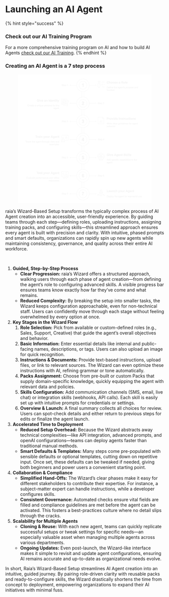 # Launching an AI Agent

{% hint style="success" %}
### Check out our AI Training Program

For a more comprehensive training program on AI and how to build AI Agents [check out our AI Training](https://app.gitbook.com/o/6fIasulwAMiCXfnCAZn0/s/SfECtcNwrIDQm7NrCIeB/).&#x20;
{% endhint %}

### Creating an AI Agent is a 7 step process

<figure><img src="../.gitbook/assets/buildAgent.png" alt=""><figcaption></figcaption></figure>

raia’s Wizard-Based Setup transforms the typically complex process of AI Agent creation into an accessible, user-friendly experience. By guiding teams through each step—defining roles, uploading instructions, assigning training packs, and configuring skills—this streamlined approach ensures every agent is built with precision and clarity. With intuitive, phased prompts and smart defaults, organizations can rapidly spin up new agents while maintaining consistency, governance, and quality across their entire AI workforce.

<figure><img src="../.gitbook/assets/Screenshot 2025-03-07 at 4.08.28 PM.png" alt=""><figcaption></figcaption></figure>

1. **Guided, Step-by-Step Process**
   * **Clear Progression:** raia’s Wizard offers a structured approach, walking users through each phase of agent creation—from defining the agent’s role to configuring advanced skills. A visible progress bar ensures teams know exactly how far they’ve come and what remains.
   * **Reduced Complexity:** By breaking the setup into smaller tasks, the Wizard keeps configuration approachable, even for non-technical staff. Users can confidently move through each stage without feeling overwhelmed by every option at once.
2. **Key Stages in the Wizard Flow**
   1. **Role Selection:** Pick from available or custom-defined roles (e.g., Sales, Support, Creative) that guide the agent’s overall objectives and behavior.
   2. **Basic Information:** Enter essential details like internal and public-facing names, descriptions, or tags. Users can also upload an image for quick recognition.
   3. **Instructions & Documents:** Provide text-based instructions, upload files, or link to relevant sources. The Wizard can even optimize these instructions with AI, refining grammar or tone automatically.
   4. **Packs Assignment:** Choose from pre-built or custom Packs that supply domain-specific knowledge, quickly equipping the agent with relevant data and policies.
   5. **Skills Configuration:** Add communication channels (SMS, email, live chat) or integration skills (webhooks, API calls). Each skill is easily set up with intuitive prompts for credentials or settings.
   6. **Overview & Launch:** A final summary collects all choices for review. Users can spot-check details and either return to previous steps for edits or finalize the agent launch.
3. **Accelerated Time to Deployment**
   * **Reduced Setup Overhead:** Because the Wizard abstracts away technical complexities—like API integration, advanced prompts, and openAI configurations—teams can deploy agents faster than traditional manual methods.
   * **Smart Defaults & Templates:** Many steps come pre-populated with sensible defaults or optional templates, cutting down on repetitive input. Once set, these defaults can be tweaked if needed, giving both beginners and power users a convenient starting point.
4. **Collaboration & Compliance**
   * **Simplified Hand-Offs:** The Wizard’s clear phases make it easy for different stakeholders to contribute their expertise. For instance, a subject-matter expert can handle instructions, while a developer configures skills.
   * **Consistent Governance:** Automated checks ensure vital fields are filled and compliance guidelines are met before the agent can be activated. This fosters a best-practices culture where no detail slips through the cracks.
5. **Scalability for Multiple Agents**
   * **Cloning & Reuse:** With each new agent, teams can quickly replicate successful setups or tweak settings for specific needs—an especially valuable asset when managing multiple agents across various departments.
   * **Ongoing Updates:** Even post-launch, the Wizard-like interface makes it simple to revisit and update agent configurations, ensuring AI remains accurate and up-to-date as organizational needs evolve.

In short, Raia’s Wizard-Based Setup streamlines AI Agent creation into an intuitive, guided journey. By pairing role-driven clarity with reusable packs and ready-to-configure skills, the Wizard drastically shortens the time from concept to deployment, empowering organizations to expand their AI initiatives with minimal fuss.
